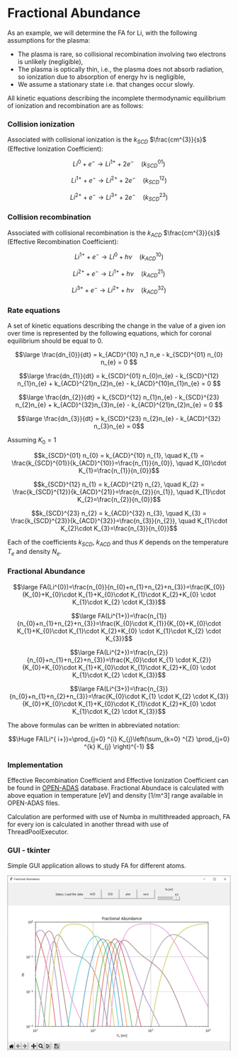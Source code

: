 # Fractional Abundance

As an example, we will determine the FA for Li, with the following assumptions for the plasma:
- The plasma is rare, so collisional recombination involving two electrons is
unlikely (negligible),
- The plasma is optically thin, i.e., the plasma does not absorb radiation, so ionization
due to absorption of energy hν is negligible,
- We assume a stationary state i.e. that changes occur slowly.

All kinetic equations describing the incomplete thermodynamic equilibrium of ionization and
recombination are as follows:

### Collision ionization
Associated with collisional ionization is the $k_{SCD}$ $\frac{cm^{3}}{s}$ (Effective Ionization Coefficient):

$$Li^{0} + e^{-} \rightarrow Li^{1+} + 2e^{-} \quad (k^{01}_{SCD})$$

$$Li^{1+} + e^{-} \rightarrow Li^{2+} + 2e^{-}  \quad (k^{12}_{SCD})$$

$$Li^{2+} + e^{-} \rightarrow Li^{3+} + 2e^{-}  \quad  (k^{23}_{SCD})$$


### Collision recombination
Associated with collisional recombination is the $k_{ACD}$ $\frac{cm^{3}}{s}$ (Effective Recombination Coefficient):

$$Li^{1+} + e^{-} \rightarrow Li^{0} + h\nu \quad (k^{10}_{ACD})$$

$$Li^{2+} + e^{-} \rightarrow Li^{1+} + h\nu  \quad (k^{21}_{ACD})$$

$$Li^{3+} + e^{-} \rightarrow Li^{2+} + h\nu  \quad  (k^{32}_{ACD})$$


### Rate equations

A set of kinetic equations describing the change in the value of a given ion over time is represented by the following equations, which for coronal equilibrium should be equal to 0.


$$\large  \frac{dn_{0}}{dt} = k_{ACD}^{10} n_1 n_e - k_{SCD}^{01} n_{0} n_{e} = 0 $$

$$\large  \frac{dn_{1}}{dt} = k_{SCD}^{01} n_{0}n_{e} - k_{SCD}^{12} n_{1}n_{e} + k_{ACD}^{21}n_{2}n_{e} - k_{ACD}^{10}n_{1}n_{e} = 0 $$

$$\large  \frac{dn_{2}}{dt} = k_{SCD}^{12} n_{1}n_{e} - k_{SCD}^{23} n_{2}n_{e} + k_{ACD}^{32}n_{3}n_{e} - k_{ACD}^{21}n_{2}n_{e} = 0 $$

$$\large \frac{dn_{3}}{dt} = k_{SCD}^{23} n_{2}n_{e} - k_{ACD}^{32} n_{3}n_{e} = 0$$

Assuming $K_{0}=1$

$$k_{SCD}^{01} n_{0} = k_{ACD}^{10} n_{1}, \quad K_{1} = \frac{k_{SCD}^{01}}{k_{ACD}^{10}}=\frac{n_{1}}{n_{0}}, \quad K_{0}\cdot K_{1}=\frac{n_{1}}{n_{0}}$$

$$k_{SCD}^{12} n_{1} = k_{ACD}^{21} n_{2}, \quad K_{2} = \frac{k_{SCD}^{12}}{k_{ACD}^{21}}=\frac{n_{2}}{n_{1}}, \quad K_{1}\cdot K_{2}=\frac{n_{2}}{n_{0}}$$

$$k_{SCD}^{23} n_{2} = k_{ACD}^{32} n_{3}, \quad K_{3} = \frac{k_{SCD}^{23}}{k_{ACD}^{32}}=\frac{n_{3}}{n_{2}}, \quad K_{1}\cdot K_{2}\cdot K_{3}=\frac{n_{3}}{n_{0}}$$

Each of the coefficients $k_{SCD}$, $k_{ACD}$ and thus $K$ depends on the temperature $T_{e}$ and density $N_{e}$.

### Fractional Abundance

$$\large FA(Li^{0})=\frac{n_{0}}{n_{0}+n_{1}+n_{2}+n_{3}}=\frac{K_{0}}{K_{0}+K_{0}\cdot K_{1}+K_{0}\cdot K_{1}\cdot K_{2}+K_{0} \cdot K_{1}\cdot K_{2} \cdot K_{3}}$$

$$\large FA(Li^{1+})=\frac{n_{1}}{n_{0}+n_{1}+n_{2}+n_{3}}=\frac{K_{0}\cdot K_{1}}{K_{0}+K_{0}\cdot K_{1}+K_{0}\cdot K_{1}\cdot K_{2}+K_{0} \cdot K_{1}\cdot K_{2} \cdot K_{3}}$$

$$\large FA(Li^{2+})=\frac{n_{2}}{n_{0}+n_{1}+n_{2}+n_{3}}=\frac{K_{0}\cdot K_{1} \cdot K_{2}}{K_{0}+K_{0}\cdot K_{1}+K_{0}\cdot K_{1}\cdot K_{2}+K_{0} \cdot K_{1}\cdot K_{2} \cdot K_{3}}$$

$$\large FA(Li^{3+})=\frac{n_{3}}{n_{0}+n_{1}+n_{2}+n_{3}}=\frac{K_{0}\cdot K_{1} \cdot K_{2} \cdot K_{3}}{K_{0}+K_{0}\cdot K_{1}+K_{0}\cdot K_{1}\cdot K_{2}+K_{0} \cdot K_{1}\cdot K_{2} \cdot K_{3}}$$

The above formulas can be written in abbreviated notation:

$$\Huge FA(Li^{ i+})=\prod_{j=0} ^{i} K_{j}\left(\sum_{k=0} ^{Z} \prod_{j=0} ^{k} K_{j} \right)^{-1} $$



### Implementation
Effective Recombination Coefficient and Effective Ionization Coefficient can be found in [OPEN-ADAS](https://open.adas.ac.uk/adf11?element=&acd=1&scd=1&year=&searching=1#searchbutton) database. Fractional Abundace is calculated with above equation in temperature [eV] and density [1/m^3] range available
in OPEN-ADAS files.

Calculation are performed with use of Numba in multithreaded approach, FA for every ion is calculated in another thread with use of ThreadPoolExecutor.

### GUI - tkinter
Simple GUI application allows to study FA for different atoms.

![](images/plot.PNG)
